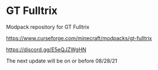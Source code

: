 # GT Fulltrix
Modpack repository for GT Fulltrix

https://www.curseforge.com/minecraft/modpacks/gt-fulltrix

https://discord.gg/E5eQJZWgHN

The next update will be on or before 08/28/21
